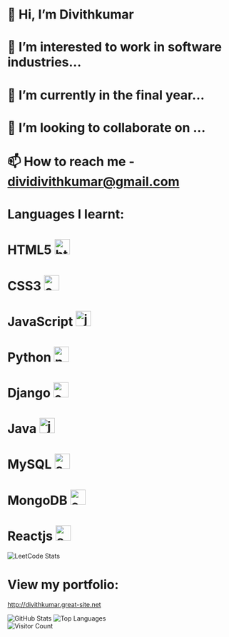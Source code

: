 # 👋 Hi, I’m Divithkumar
# 👀 I’m interested to work in software industries...
# 🌱 I’m currently in the final year...
# 💞️ I’m looking to collaborate on ...
# 📫 How to reach me - dividivithkumar@gmail.com

# <p font-size="20px">Languages I learnt:</p>
# HTML5 <img width="34" height="34" src="https://img.icons8.com/color/48/html-5--v1.png" alt="html-5--v1"/>
# CSS3 <img width="34" height="34" src="https://img.icons8.com/color/48/css3.png" alt="css3"/>
# JavaScript <img width="34" height="34" src="https://img.icons8.com/color/48/javascript--v1.png" alt="javascript--v1"/>
# Python <img width="34" height="34" src="https://img.icons8.com/color/48/python--v1.png" alt="python--v1"/>
# Django <img width="34" height="34" src="https://img.icons8.com/external-tal-revivo-filled-tal-revivo/24/external-django-a-high-level-python-web-framework-that-encourages-rapid-development-logo-filled-tal-revivo.png" alt="external-django-a-high-level-python-web-framework-that-encourages-rapid-development-logo-filled-tal-revivo"/>
# Java <img width="34" height="34" src="https://img.icons8.com/color/48/java-coffee-cup-logo--v1.png" alt="java-coffee-cup-logo--v1"/>
# MySQL <img width="34" height="34" src="https://img.icons8.com/external-those-icons-flat-those-icons/24/external-MySQL-programming-and-development-those-icons-flat-those-icons.png" alt="external-MySQL-programming-and-development-those-icons-flat-those-icons"/>
# MongoDB <img width="34" height="34" src="https://img.icons8.com/external-tal-revivo-shadow-tal-revivo/24/external-mongodb-a-cross-platform-document-oriented-database-program-logo-shadow-tal-revivo.png" alt="external-mongodb-a-cross-platform-document-oriented-database-program-logo-shadow-tal-revivo"/>
# Reactjs <img width="34" height="34" src="https://img.icons8.com/color/48/react-native.png" alt="external-react-native-soleicons-fill-vol-1-others-amoghdesign"/>


![LeetCode Stats](https://leetcard.jacoblin.cool/Divithkumar11_?theme=dark&font=STIX%20Two%20Text&ext=contest)

# View my portfolio:
http://divithkumar.great-site.net

![GitHub Stats](https://github-readme-stats.vercel.app/api?username=Divithkumar3&show_icons=true)
![Top Languages](https://github-readme-stats.vercel.app/api/top-langs/?username=Divithkumar3&layout=compact)<br>
![Visitor Count](https://komarev.com/ghpvc/?username=Divithkumar3&color=blue)




<!---
Divithkumar3/Divithkumar3 is a ✨ special ✨ repository because its `README.md` (this file) appears on your GitHub profile.
You can click the Preview link to take a look at your changes.
--->
